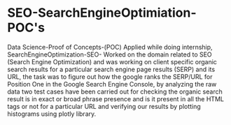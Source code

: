 # SEO-SearchEngineOptimiation-POC's
Data Science-Proof of Concepts-(POC) Applied while doing internship, SearchEngineOptimization-SEO- Worked on the domain related to SEO (Search Engine Optimization) and was working on client specific organic search results for a particular search engine page results (SERP) and its URL, the task was to figure out how the google ranks the SERP/URL for Position One in the Google Search Engine Console, by analyzing the raw data two test cases have been carried out for checking the organic search result is in exact or broad phrase presence and is it present in all the HTML tags or not for a particular URL and verifying our results by plotting histograms using plotly library.
